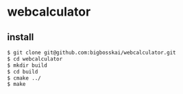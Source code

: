 # webcalculator
## install
```bash
$ git clone git@github.com:bigbosskai/webcalculator.git
$ cd webcalculator
$ mkdir build
$ cd build
$ cmake ../
$ make
```
